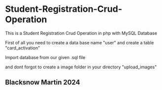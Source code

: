 # Student-Registration-Crud-Operation
This is a Student Registration Crud Operation in php with MySQL Database

First of all you need to create a data base name "user"
and create a table "card_activation"

Import database from our given .sql file

and dont forgot to create a image folder in your directory "upload_images"

## Blacksnow Martin 2024
